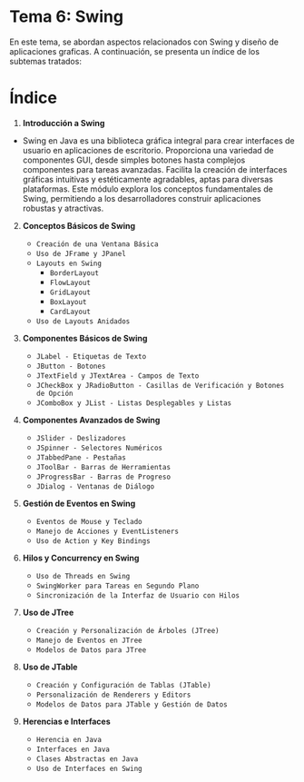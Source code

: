 # Tema 6: Swing

En este tema, se abordan aspectos relacionados con Swing y diseño de aplicaciones graficas. A continuación, se presenta un índice de los subtemas tratados:

# Índice

1. **Introducción a Swing**
-  Swing en Java es una biblioteca gráfica integral para crear interfaces de usuario en aplicaciones de escritorio. Proporciona una variedad de componentes GUI, desde simples botones hasta complejos componentes para tareas avanzadas. Facilita la creación de interfaces gráficas intuitivas y estéticamente agradables, aptas para diversas plataformas. Este módulo explora los conceptos fundamentales de Swing, permitiendo a los desarrolladores construir aplicaciones robustas y atractivas.

2. **Conceptos Básicos de Swing**
    - `Creación de una Ventana Básica`
    - `Uso de JFrame y JPanel`
    - `Layouts en Swing`
        - `BorderLayout`
        - `FlowLayout`
        - `GridLayout`
        - `BoxLayout`
        - `CardLayout`
    - `Uso de Layouts Anidados`

3. **Componentes Básicos de Swing**
    - `JLabel - Etiquetas de Texto`
    - `JButton - Botones`
    - `JTextField y JTextArea - Campos de Texto`
    - `JCheckBox y JRadioButton - Casillas de Verificación y Botones de Opción`
    - `JComboBox y JList - Listas Desplegables y Listas`

4. **Componentes Avanzados de Swing**
    - `JSlider - Deslizadores`
    - `JSpinner - Selectores Numéricos`
    - `JTabbedPane - Pestañas`
    - `JToolBar - Barras de Herramientas`
    - `JProgressBar - Barras de Progreso`
    - `JDialog - Ventanas de Diálogo`

5. **Gestión de Eventos en Swing**
    - `Eventos de Mouse y Teclado`
    - `Manejo de Acciones y EventListeners`
    - `Uso de Action y Key Bindings`

6. **Hilos y Concurrency en Swing**
    - `Uso de Threads en Swing`
    - `SwingWorker para Tareas en Segundo Plano`
    - `Sincronización de la Interfaz de Usuario con Hilos`

7. **Uso de JTree**
    - `Creación y Personalización de Árboles (JTree)`
    - `Manejo de Eventos en JTree`
    - `Modelos de Datos para JTree`

8. **Uso de JTable**
    - `Creación y Configuración de Tablas (JTable)`
    - `Personalización de Renderers y Editors`
    - `Modelos de Datos para JTable y Gestión de Datos`

9. **Herencias e Interfaces**
    - `Herencia en Java`
    - `Interfaces en Java`
    - `Clases Abstractas en Java`
    - `Uso de Interfaces en Swing`
